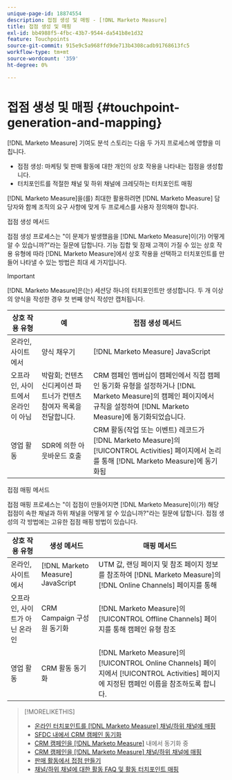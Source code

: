 ```yaml
---
unique-page-id: 18874554
description: 접점 생성 및 매핑 - [!DNL Marketo Measure]
title: 접점 생성 및 매핑
exl-id: bb4988f5-4fbc-43b7-9544-da541b8e1d32
feature: Touchpoints
source-git-commit: 915e9c5a968ffd9de713b4308cadb91768613fc5
workflow-type: tm+mt
source-wordcount: '359'
ht-degree: 0%

---
```


# 접점 생성 및 매핑 {#touchpoint-generation-and-mapping}

[!DNL Marketo Measure] 기여도 분석 스토리는 다음 두 가지 프로세스에 영향을 미칩니다.

* 접점 생성: 마케팅 및 판매 활동에 대한 개인의 상호 작용을 나타내는 접점을 생성합니다.
* 터치포인트를 적절한 채널 및 하위 채널에 크레딧하는 터치포인트 매핑

[!DNL Marketo Measure]을(를) 최대한 활용하려면 [!DNL Marketo Measure] 담당자와 함께 조직의 요구 사항에 맞게 두 프로세스를 사용자 정의해야 합니다.

접점 생성 메서드

접점 생성 프로세스는 &quot;이 문제가 발생했음을 [!DNL Marketo Measure]이(가) 어떻게 알 수 있습니까?&quot;라는 질문에 답합니다. 기능 집합 및 잠재 고객이 가질 수 있는 상호 작용 유형에 따라 [!DNL Marketo Measure]에서 상호 작용을 선택하고 터치포인트를 만들어 나타낼 수 있는 방법은 최대 세 가지입니다.

>[!IMPORTANT]
>
>[!DNL Marketo Measure]은(는) 세션당 하나의 터치포인트만 생성합니다. 두 개 이상의 양식을 작성한 경우 첫 번째 양식 작성만 캡처됩니다.

| **상호 작용 유형** | **예** | **접점 생성 메서드** |
|---|---|---|
| 온라인, 사이트에서 | 양식 채우기 | [!DNL Marketo Measure] JavaScript |
| 오프라인, 사이트에서 온라인이 아님 | 박람회; 컨텐츠 신디케이션 파트너가 컨텐츠 참여자 목록을 전달합니다. | CRM 캠페인 멤버십이 캠페인에서 직접 캠페인 동기화 유형을 설정하거나 [!DNL Marketo Measure]의 캠페인 페이지에서 규칙을 설정하여 [!DNL Marketo Measure]에 동기화되었습니다. |
| 영업 활동 | SDR에 의한 아웃바운드 호출 | CRM 활동(작업 또는 이벤트) 레코드가 [!DNL Marketo Measure]의 [!UICONTROL Activities] 페이지에서 논리를 통해 [!DNL Marketo Measure]에 동기화됨 |

접점 매핑 메서드

접점 매핑 프로세스는 &quot;이 접점이 만들어지면 [!DNL Marketo Measure]이(가) 해당 접점이 속한 채널과 하위 채널을 어떻게 알 수 있습니까?&quot;라는 질문에 답합니다. 접점 생성의 각 방법에는 고유한 접점 매핑 방법이 있습니다.

| **상호 작용 유형** | **생성 메서드** | **매핑 메서드** |
|---|---|---|
| 온라인, 사이트에서 | [!DNL Marketo Measure] JavaScript | UTM 값, 랜딩 페이지 및 참조 페이지 정보를 참조하여 [!DNL Marketo Measure]의 [!DNL Online Channels] 페이지를 통해 |
| 오프라인, 사이트가 아닌 온라인 | CRM Campaign 구성원 동기화 | [!DNL Marketo Measure]의 [!UICONTROL Offline Channels] 페이지를 통해 캠페인 유형 참조 |
| 영업 활동 | CRM 활동 동기화 | [!DNL Marketo Measure]의 [!UICONTROL Online Channels] 페이지에서 [!UICONTROL Activities] 페이지에 지정된 캠페인 이름을 참조하도록 합니다. |

>[!MORELIKETHIS]
>
>* [온라인 터치포인트를  [!DNL Marketo Measure] 채널/하위 채널에 매핑](/help/channel-tracking-and-setup/online-channels/online-custom-channel-setup.md)
>* [SFDC 내에서 CRM 캠페인 동기화](/help/channel-tracking-and-setup/offline-channels/legacy-processes/syncing-offline-campaigns.md)
>* [CRM 캠페인을  [!DNL Marketo Measure]](/help/channel-tracking-and-setup/offline-channels/custom-campaign-sync.md) 내에서 동기화 중
>* [CRM 캠페인을  [!DNL Marketo Measure] 채널/하위 채널에 매핑](/help/channel-tracking-and-setup/offline-channels/offline-custom-channel-setup.md)
>* [판매 활동에서 접점 만들기](/help/advanced-marketo-measure-features/activities-attribution/salesforce-activities-attribution.md)
>* [채널/하위 채널에 대한 활동 FAQ 및 활동 터치포인트 매핑](/help/advanced-marketo-measure-features/activities-attribution/activities-attribution-faq.md)

